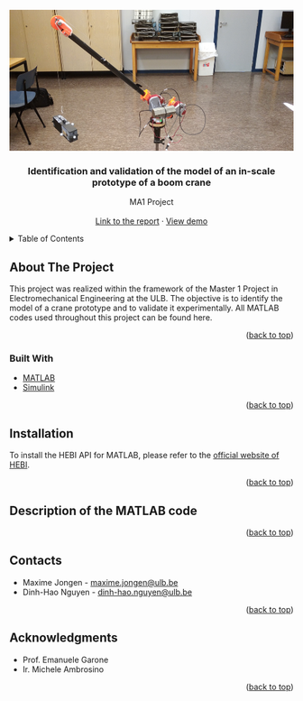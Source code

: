 <!-- PROJECT PICTURE -->
<br />
<div align="center">
  <a href="https://github.com/Dinh-Hao-Nguyen/MA1_Project_Crane">
    <img src="crane_picture2_original.jpg" alt="Logo" height="250">
  </a>
  
<h3 align="center">Identification and validation of the model of an in-scale prototype of a boom crane</h3>
  
  <p align="center">
    MA1 Project
    <br />
    <br />
    <a href="https://github.com/Dinh-Hao-Nguyen/MA1_Project_Crane/blob/main/MA1project_MaximeJongen_Dinh-HaoNguyen.pdf">Link to the report</a>
    ·
    <a href="https://www.youtube.com/shorts/0ZIyQ80FdGc">View demo</a>
  </p>
  
</div>



<!-- TABLE OF CONTENTS -->
<details>
  <summary>Table of Contents</summary>
  <ol>
    <li>
      <a href="#about-the-project">About The Project</a>
      <ul>
        <li><a href="#built-with">Built With</a></li>
      </ul>
    </li>
    <li><a href="#installation">Installation</a></li>
    <li><a href="#description-of-the-matlab-code">Description of the MATLAB code</a></li>
    <li><a href="#contacts">Contacts</a></li>
    <li><a href="#acknowledgments">Acknowledgments</a></li>
  </ol>
</details>



<!-- ABOUT THE PROJECT -->
## About The Project

This project was realized within the framework of the Master 1 Project in Electromechanical Engineering at the ULB. The objective is to identify the model of a crane prototype and to validate it experimentally. All MATLAB codes used throughout this project can be found here.

<p align="right">(<a href="#top">back to top</a>)</p>



### Built With

* [MATLAB](https://nl.mathworks.com/products/matlab.html)
* [Simulink](https://nl.mathworks.com/products/simulink.html)

<p align="right">(<a href="#top">back to top</a>)</p>



<!-- GETTING STARTED -->
## Installation

To install the HEBI API for MATLAB, please refer to the [official website of HEBI](https://docs.hebi.us/tools.html#installation).

<p align="right">(<a href="#top">back to top</a>)</p>



<!-- DESCRIPTION OF THE MATLAB CODE -->
## Description of the MATLAB code



<p align="right">(<a href="#top">back to top</a>)</p>



<!-- CONTACT -->
## Contacts

* Maxime Jongen - maxime.jongen@ulb.be
* Dinh-Hao Nguyen - dinh-hao.nguyen@ulb.be

<p align="right">(<a href="#top">back to top</a>)</p>



<!-- ACKNOWLEDGMENTS -->
## Acknowledgments

* Prof. Emanuele Garone
* Ir. Michele Ambrosino

<p align="right">(<a href="#top">back to top</a>)</p>
